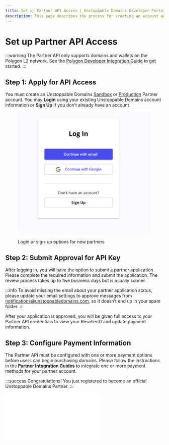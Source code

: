 ```yaml
---
title: Set up Partner API Access | Unstoppable Domains Developer Portal
description: This page describes the process for creating an account and applying to become an authorized partner for Unstoppable Domains.
---
```


# Set up Partner API Access

:::warning
The Partner API only supports domains and wallets on the Polygon L2 network. See the [Polygon Developer Integration Guide](/manage-domains/polygon-release-notes.md) to get started.
:::

## Step 1: Apply for API Access

You must create an Unstoppable Domains [Sandbox](https://www.ud-sandbox.com/partner-api-dashboard) or [Production](https://unstoppabledomains.com/partner-api-dashboard) Partner account. You may **Login** using your existing Unstoppable Domains account information or **Sign Up** if you don’t already have an account.

<figure>

![Login or sign-up options for new partners](/images/1.png '#width=60%;')

<figcaption>Login or sign-up options for new partners</figcaption>
</figure>

## Step 2: Submit Approval for API Key

After logging in, you will have the option to submit a partner application. Please complete the required information and submit the application. The review process takes up to five business days but is usually sooner.

:::info
To avoid missing the email about your partner application status, please update your email settings to approve messages from [notifications@unstoppabledomains.com](mailto:notifications@unstoppabledomains.com), so it doesn’t end up in your spam folder.
:::

After your application is approved, you will be given full access to your Partner API credentials to view your ResellerID and update payment information.

## Step 3: Configure Payment Information

The Partner API must be configured with one or more payment options before users can begin purchasing domains. Please follow the instructions in the **[Partner Integration Guides](integration-paths.md)** to integrate one or more payment methods for your partner account.

:::success Congratulations!
You just registered to become an official Unstoppable Domains Partner.
:::

<embed src="/snippets/_partner-survey-embed.md" />
